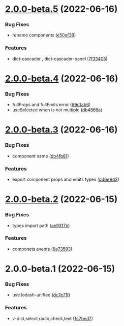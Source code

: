 # [2.0.0-beta.5](https://github.com/SoulLyoko/vue-dictionary/compare/v2.0.0-beta.4...v2.0.0-beta.5) (2022-06-16)


### Bug Fixes

* rename components ([e50ef38](https://github.com/SoulLyoko/vue-dictionary/commit/e50ef38d53ad32f8dca6f65bb9e0ccaa459c1824))


### Features

* dict-cascader , dict-cascader-panel ([7f33405](https://github.com/SoulLyoko/vue-dictionary/commit/7f33405b836f7adedbb79aac28f06d0b651d7e23))



# [2.0.0-beta.4](https://github.com/SoulLyoko/vue-dictionary/compare/v2.0.0-beta.3...v2.0.0-beta.4) (2022-06-16)


### Bug Fixes

* fullProps and fullEmits error ([69c1ab6](https://github.com/SoulLyoko/vue-dictionary/commit/69c1ab6492933e3e2ebe968cb513505de874c304))
* useSelected when is not multiple ([db4866a](https://github.com/SoulLyoko/vue-dictionary/commit/db4866aca1d88a5513fc93ddf64238de3780edc1))



# [2.0.0-beta.3](https://github.com/SoulLyoko/vue-dictionary/compare/v2.0.0-beta.2...v2.0.0-beta.3) (2022-06-16)


### Bug Fixes

* component name ([db4fb81](https://github.com/SoulLyoko/vue-dictionary/commit/db4fb816e5b93b48acb7be8797ba309ed795a659))


### Features

* export component props and emits types ([d46e8d3](https://github.com/SoulLyoko/vue-dictionary/commit/d46e8d35a5126133a8fe07177636d1c0ac7b0425))



# [2.0.0-beta.2](https://github.com/SoulLyoko/vue-dictionary/compare/v2.0.0-beta.1...v2.0.0-beta.2) (2022-06-15)


### Bug Fixes

* types  import path ([ae9317b](https://github.com/SoulLyoko/vue-dictionary/commit/ae9317b644ecfe2004258c06c048dfc545c2d4fc))


### Features

* componets events ([9e73593](https://github.com/SoulLyoko/vue-dictionary/commit/9e73593ee4ffe2a86bf9156e9235c1ac49cc275f))



# 2.0.0-beta.1 (2022-06-15)


### Bug Fixes

* use lodash-unified ([dc7e71f](https://github.com/SoulLyoko/vue-dictionary/commit/dc7e71fe393c4097b7eb035c141687f8d2b27eb1))


### Features

* v-dict,select,radio,check,text ([1c7bed7](https://github.com/SoulLyoko/vue-dictionary/commit/1c7bed70ba3670e7ef247b4c08b98371b219f65f))



